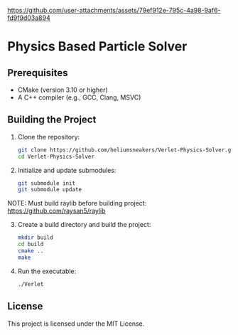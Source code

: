 

https://github.com/user-attachments/assets/79ef912e-795c-4a98-9af6-fd9f9d03a894


# Physics Based Particle Solver

## Prerequisites

- CMake (version 3.10 or higher)
- A C++ compiler (e.g., GCC, Clang, MSVC)

## Building the Project

1. Clone the repository:

    ```sh
    git clone https://github.com/heliumsneakers/Verlet-Physics-Solver.git
    cd Verlet-Physics-Solver
    ```

2. Initialize and update submodules:

    ```sh
    git submodule init
    git submodule update
    ```
    
NOTE: Must build raylib before building project: https://github.com/raysan5/raylib

3. Create a build directory and build the project:

    ```sh
    mkdir build
    cd build
    cmake ..
    make
    ```

4. Run the executable:

    ```sh
    ./Verlet
    ```

## License

This project is licensed under the MIT License.


